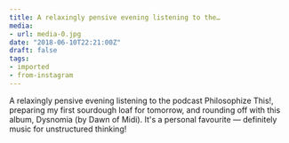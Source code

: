 ```yaml
---
title: A relaxingly pensive evening listening to the…
media:
- url: media-0.jpg
date: "2018-06-10T22:21:00Z"
draft: false
tags:
- imported
- from-instagram
---
```

A relaxingly pensive evening listening to the podcast Philosophize This!, preparing my first sourdough loaf for tomorrow, and rounding off with this album, Dysnomia \(by Dawn of Midi). It's a personal favourite — definitely music for unstructured thinking!
